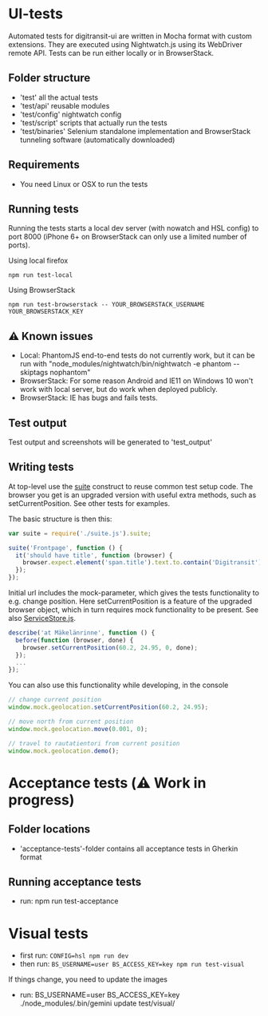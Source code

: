 # UI-tests

Automated tests for digitransit-ui are written in Mocha format with custom extensions. They are executed using Nightwatch.js using its WebDriver remote API. Tests can be run either locally or in BrowserStack.

## Folder structure
- 'test' all the actual tests
- 'test/api' reusable modules
- 'test/config' nightwatch config
- 'test/script' scripts that actually run the tests
- 'test/binaries' Selenium standalone implementation and BrowserStack tunneling software (automatically downloaded)

## Requirements
- You need Linux or OSX to run the tests

## Running tests

Running the tests starts a local dev server (with nowatch and HSL config) to port 8000 (iPhone 6+ on BrowserStack can only use a limited number of ports).

Using local firefox
```
npm run test-local
```

Using BrowserStack
```
npm run test-browserstack -- YOUR_BROWSERSTACK_USERNAME YOUR_BROWSERSTACK_KEY
```

## :warning: Known issues
- Local: PhantomJS end-to-end tests do not currently work, but it can be run with "node_modules/nightwatch/bin/nightwatch -e phantom --skiptags nophantom"
- BrowserStack: For some reason Android and IE11 on Windows 10 won't work with local server, but do work when deployed publicly.
- BrowserStack: IE has bugs and fails tests.

## Test output
Test output and screenshots will be generated to 'test_output'

## Writing tests

At top-level use the [suite](../test/api/suite.js) construct to reuse common test setup code. The browser you get is an upgraded version with useful extra methods, such as setCurrentPosition. See other tests for examples.

The basic structure is then this:
```js
var suite = require('./suite.js').suite;

suite('Frontpage', function () {
  it('should have title', function (browser) {
    browser.expect.element('span.title').text.to.contain('Digitransit');
  });
});
```

Initial url includes the mock-parameter, which gives the tests functionality to e.g. change position. Here setCurrentPosition is a feature of the upgraded browser object, which in turn requires mock functionality to be present. See also [ServiceStore.js](../app/store/ServiceStore.js).

```js
describe('at Mäkelänrinne', function () {
  before(function (browser, done) {
    browser.setCurrentPosition(60.2, 24.95, 0, done);
  });
  ...
});
```

You can also use this functionality while developing, in the console
```js
// change current position
window.mock.geolocation.setCurrentPosition(60.2, 24.95);

// move north from current position
window.mock.geolocation.move(0.001, 0);

// travel to rautatientori from current position
window.mock.geolocation.demo();
```

# Acceptance tests (:warning: Work in progress)

## Folder locations
- 'acceptance-tests'-folder contains all acceptance tests in Gherkin format

## Running acceptance tests
- run: npm run test-acceptance

# Visual tests

- first run: `CONFIG=hsl npm run dev`
- then run: `BS_USERNAME=user BS_ACCESS_KEY=key npm run test-visual`

If things change, you need to update the images

- run: BS_USERNAME=user BS_ACCESS_KEY=key ./node_modules/.bin/gemini update test/visual/
